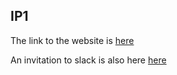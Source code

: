 ## IP1

The link to the website is [here](https://gallery-wdij.onrender.com/)

An invitation to slack is also here [here](https://join.slack.com/t/devopsclass-oc19397/shared_invite/zt-2r58obv90-1XYURj8vHYcw70KgASiuPA)

